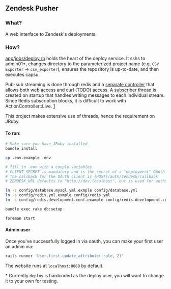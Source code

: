 ## Zendesk Pusher

### What?

A web interface to Zendesk's deployments.

### How?

[app/jobs/deploy.rb](app/jobs/deploy.rb) holds the heart of the deploy service.
It sshs to admin01\*, changes directory to the parameterized project name (e.g. `CSV Exporter` -> `csv_exporter`),
ensures the repository is up-to-date, and then executes capsu.

Pub-sub streaming is done through redis and a [separate controller](app/controllers/streams_controller.rb) that allows both web access
and curl (TODO) access. A [subscriber thread](config/initializers/redis.rb) is created on startup that handles
writing messages to each individual stream. Since Redis subscription blocks, it is difficult to work with ActionController::Live. [1]

This project makes extensive use of threads, hence the requirement on JRuby.

#### To run:

```bash
# Make sure you have JRuby installed
bundle install

cp .env.example .env

# fill in .env with a couple variables
# CLIENT_SECRET is mandatory and is the secret of a "deployment" OAuth client.
# The callback for the OAuth client is {HOST}/auth/zendesk/callback
# ZENDESK_URL defaults to "http://dev.localhost", but is used for authorization

ln -s config/database.mysql.yml.exmple config/database.yml
ln -s config/redis.yml.exmple config/redis.yml
ln -s config/redis.development.conf.example config/redis.development.conf

bundle exec rake db:setup

foreman start
```

#### Admin user

Once you've successfully logged in via oauth, you can make your first user an admin via:

```bash
rails runner 'User.first.update_attribute(:role, 2)'
```


The website runs at `localhost:8080` by default.

\* Currently `deploy` is hardcoded as the deploy user, you will want
to change it to your own for testing.

[1]: https://github.com/rails/rails/issues/10989
